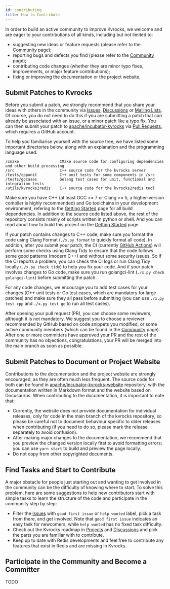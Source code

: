 ```yaml
---
id: contributing
title: How to Contribute
---
```


In order to build an active community to improve Kvrocks, we welcome and are eager to your contributions of all kinds, including but not limited to:
- suggesting new ideas or feature requests (please refer to the [Community](index.md) page);
- reporting bugs and defects you find (please refer to the [Community](index.md) page); 
- contributing code changes (whether they are minor typo fixes, improvements, or major feature contributions); 
- fixing or improving the documentation or the project website.

## Submit Patches to Kvrocks

Before you submit a patch, we strongly recommend that you share your ideas with others in the community via [Issues](https://github.com/apache/incubator-kvrocks/issues), [Discussions](https://github.com/apache/incubator-kvrocks/discussions) or [Mailing Lists](/community/#mailing-list). 
Of course, you do not need to do this if you are submitting a patch that can already be associated with an issue, or a minor patch like a typo fix. 
You can then submit your patch to [apache/incubator-kvrocks](https://github.com/apache/incubator-kvrocks) via [Pull Requests](https://github.com/apache/incubator-kvrocks/pulls), which requires a GitHub account.

To help you familiarise yourself with the source tree, we have listed some important directories below, along with an explanation and the programming language used:

```
/cmake                  CMake source code for configuring dependencies and other build processing
/src                    C++ source code for the kvrocks server
/tests/cppunit          C++ unit tests for some components in /src
/tests/gocases          Golang test cases for unit, functional and integration tests
/utils/kvrocks2redis    C++ source code for the kvrocks2redis tool
```

Make sure you have C++ (at least GCC >= 7 or Clang >= 5, a higher-version compiler is highly recommended) and Go toolchains in your development environment, refering to the [Getting Started](/docs/getting-started#install-dependencies) page for all build dependencies. 
In addition to the source code listed above, the rest of the repository consists mainly of scripts written in python or shell.
And you can read about how to build this project on the [Getting Started](/docs/getting-started#compile-kvrocks-from-source) page.

If your patch contains changes to C++ code, make sure you format the code using Clang Format (`./x.py format` to quickly format all code). 
In addition, after you submit your patch, the CI (currently [GitHub Actions](https://github.com/apache/incubator-kvrocks/actions)) will perform some checks using Clang Tidy to ensure that the code follows some good patterns (modern C++) and without some security issues. 
So if the CI reports a problem, you can check the CI logs or run Clang Tidy locally (`./x.py check tidy`) to help you fix your code.
And if your patch involves changes to Go code, make sure you run golangci-lint (`./x.py check golangci-lint`) before submitting the patch.

For any code changes, we encourage you to add test cases for your changes (C++ unit tests or Go test cases, which are mandatory for large patches) and make sure they all pass before submitting (you can use `./x.py test cpp` and `./x.py test go` to run all test cases).

After opening your pull request (PR), you can choose some reviewers, although it is not mandatory.
We suggest you to choose a reviewer recommended by GitHub based on code snippets you modified, or some active community members (which can be found in the [Community](index.md#people) page).
After one or more committers have approved your PR and the rest of the community has no objections, congratulations, your PR will be merged into the main branch as soon as possible.

## Submit Patches to Document or Project Website

Contributions to the documentation and the project website are strongly encouraged, as they are often much less frequent.
The source code for both can be found in [apache/incubator-kvrocks-website](https://github.com/apache/incubator-kvrocks-website) repository, with the documentation written in Markdown format and the website based on Docusaurus. 
When contributing to the documentation, it is important to note that:
- Currently, the website does not provide documentation for individual releases, only for code in the main branch of the kvrocks repository, so please be careful not to document behaviour specific to older releases when contributing (if you need to do so, please mark the release separately to avoid confusion).
- After making major changes to the documentation, we recommend that you preview the changed version locally first to avoid formatting errors; you can use `yarn start` to build and preview the page locally.
- Do not copy from other copyrighted documents.

## Find Tasks and Start to Contribute

A major obstacle for people just starting out and wanting to get involved in the community can be the difficulty of knowing where to start.
To solve this problem, here are some suggestions to help new contributors start with simple tasks to learn the structure of the code and participate in the community step by step:
- Filter the [Issues](https://github.com/apache/incubator-kvrocks/issues) with `good first issue` or `help wanted` label, pick a task from there, and get involved. Note that `good first issue` indicates an easy task for newcomers, while `help wanted` has no fixed task difficulty.
- Check out the Kvrocks roadmap in [Projects](https://github.com/apache/incubator-kvrocks/projects/2) and [Discussions](https://github.com/apache/incubator-kvrocks/discussions) and pick the parts you are familiar with to contribute.
- Keep up to date with Redis developments and feel free to contribute any features that exist in Redis and are missing in Kvrocks.

## Participate in the Community and Become a Committer

TODO
